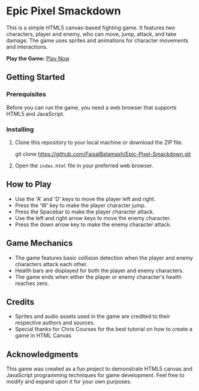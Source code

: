# Epic Pixel Smackdown

This is a simple HTML5 canvas-based fighting game. It features two characters, player and enemy, who can move, jump, attack, and take damage. The game uses sprites and animations for character movements and interactions.

**Play the Game:** [Play Now](https://faisalbalamash.github.io/Epic-Pixel-Smackdown/)

## Getting Started

### Prerequisites

Before you can run the game, you need a web browser that supports HTML5 and JavaScript.

### Installing

1. Clone this repository to your local machine or download the ZIP file.

    git clone https://github.com/FaisalBalamash/Epic-Pixel-Smackdown.git

2.  Open the `index.html` file in your preferred web browser.

## How to Play

-   Use the 'A' and 'D' keys to move the player left and right.
-   Press the 'W' key to make the player character jump.
-   Press the Spacebar to make the player character attack.
-   Use the left and right arrow keys to move the enemy character.
-   Press the down arrow key to make the enemy character attack.

## Game Mechanics

-   The game features basic collision detection when the player and enemy characters attack each other.
-   Health bars are displayed for both the player and enemy characters.
-   The game ends when either the player or enemy character's health reaches zero.

## Credits

-   Sprites and audio assets used in the game are credited to their respective authors and sources.
- Special thanks for Chris Courses for the best tutorial on how to create a game in HTML Canvas

## Acknowledgments

This game was created as a fun project to demonstrate HTML5 canvas and JavaScript programming techniques for game development. Feel free to modify and expand upon it for your own purposes.
